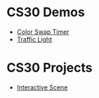 # CS30 Demos
- [Color Swap Timer](swap-colors)
- [Traffic Light](traffic-light)
# CS30 Projects
- [Interactive Scene](interactive-scene)
